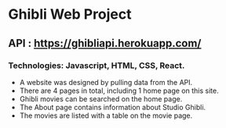 # Ghibli Web Project 

## API : https://ghibliapi.herokuapp.com/

### Technologies: Javascript, HTML, CSS, React.
- A website was designed by pulling data from the API.
- There are 4 pages in total, including 1 home page on this site.
- Ghibli movies can be searched on the home page.
- The About page contains information about Studio Ghibli.
- The movies are listed with a table on the movie page.
